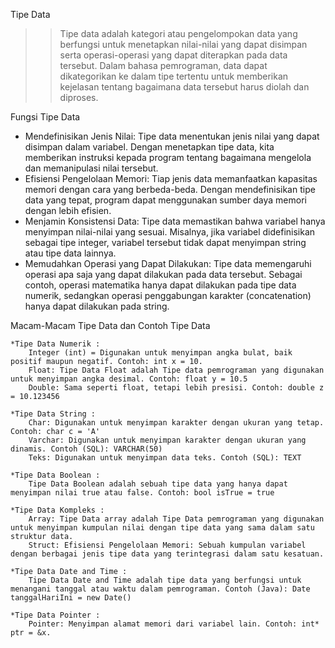 Tipe Data
>>Tipe data adalah kategori atau pengelompokan data yang berfungsi untuk menetapkan nilai-nilai yang dapat disimpan serta operasi-operasi yang dapat diterapkan pada data tersebut. Dalam bahasa pemrograman, data dapat dikategorikan ke dalam tipe tertentu untuk memberikan kejelasan tentang bagaimana data tersebut harus diolah dan diproses.

Fungsi Tipe Data
>>
* Mendefinisikan Jenis Nilai: Tipe data menentukan jenis nilai yang dapat disimpan dalam variabel. Dengan menetapkan tipe data, kita memberikan instruksi kepada program tentang bagaimana mengelola dan memanipulasi nilai tersebut.
* Efisiensi Pengelolaan Memori: Tiap jenis data memanfaatkan kapasitas memori dengan cara yang berbeda-beda. Dengan mendefinisikan tipe data yang tepat, program dapat menggunakan sumber daya memori dengan lebih efisien.
* Menjamin Konsistensi Data: Tipe data memastikan bahwa variabel hanya menyimpan nilai-nilai yang sesuai. Misalnya, jika variabel didefinisikan sebagai tipe integer, variabel tersebut tidak dapat menyimpan string atau tipe data lainnya.
* Memudahkan Operasi yang Dapat Dilakukan: Tipe data memengaruhi operasi apa saja yang dapat dilakukan pada data tersebut. Sebagai contoh, operasi matematika hanya dapat dilakukan pada tipe data numerik, sedangkan operasi penggabungan karakter (concatenation) hanya dapat dilakukan pada string.

Macam-Macam Tipe Data dan Contoh Tipe Data

    *Tipe Data Numerik : 
        Integer (int) = Digunakan untuk menyimpan angka bulat, baik positif maupun negatif. Contoh: int x = 10.
        Float: Tipe Data Float adalah Tipe data pemrograman yang digunakan untuk menyimpan angka desimal. Contoh: float y = 10.5
        Double: Sama seperti float, tetapi lebih presisi. Contoh: double z = 10.123456
  
    *Tipe Data String :
        Char: Digunakan untuk menyimpan karakter dengan ukuran yang tetap. Contoh: char c = 'A'
        Varchar: Digunakan untuk menyimpan karakter dengan ukuran yang dinamis. Contoh (SQL): VARCHAR(50)
        Teks: Digunakan untuk menyimpan data teks. Contoh (SQL): TEXT

    *Tipe Data Boolean :
        Tipe Data Boolean adalah sebuah tipe data yang hanya dapat menyimpan nilai true atau false. Contoh: bool isTrue = true

    *Tipe Data Kompleks :
        Array: Tipe Data array adalah Tipe Data pemrograman yang digunakan untuk menyimpan kumpulan nilai dengan tipe data yang sama dalam satu struktur data.
        Struct: Efisiensi Pengelolaan Memori: Sebuah kumpulan variabel dengan berbagai jenis tipe data yang terintegrasi dalam satu kesatuan.

    *Tipe Data Date and Time :
        Tipe Data Date and Time adalah tipe data yang berfungsi untuk menangani tanggal atau waktu dalam pemrograman. Contoh (Java): Date tanggalHariIni = new Date()

    *Tipe Data Pointer :
        Pointer: Menyimpan alamat memori dari variabel lain. Contoh: int* ptr = &x.    